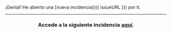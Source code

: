 ¡Genial! He abierto una [nueva incidencia]({{ issueURL }}) por ti.

<hr>
<h3 align="center">Accede a la siguiente incidencia <a href="{{ issueURL }}">aquí</a>.</h3>
